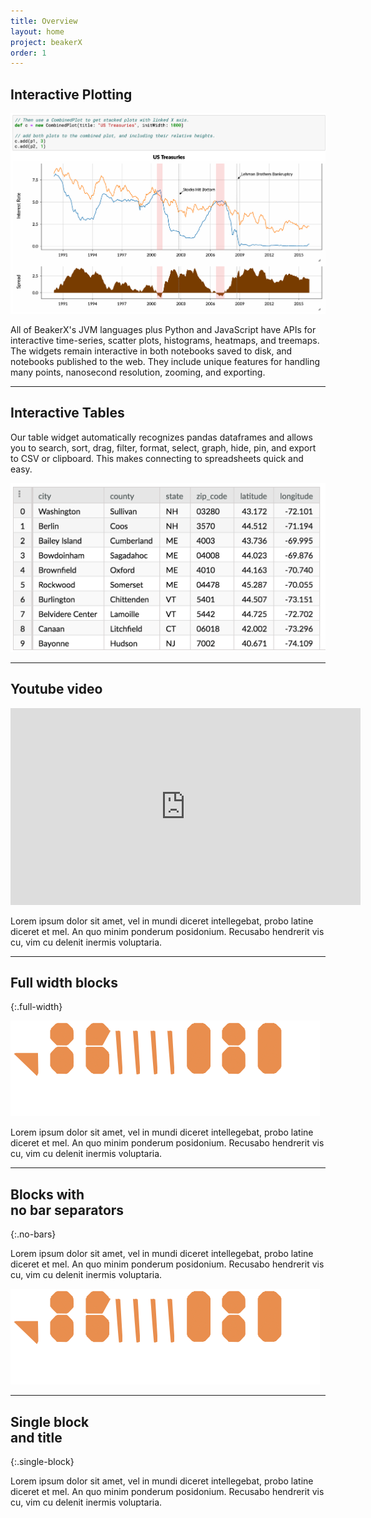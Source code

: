 ```yaml
---
title: Overview
layout: home
project: beakerX
order: 1
---
```


## Interactive Plotting

![image title](/static/img/time-series.png)

All of BeakerX's JVM languages plus Python and JavaScript have APIs
for interactive time-series, scatter plots, histograms, heatmaps, and
treemaps.  The widgets remain interactive in both notebooks saved to
disk, and notebooks published to the web.  They include unique
features for handling many points, nanosecond resolution, zooming, and
exporting.

***

## Interactive Tables

Our table widget automatically recognizes pandas dataframes and allows
you to search, sort, drag, filter, format, select, graph, hide, pin,
and export to CSV or clipboard.  This makes connecting to
spreadsheets quick and easy.

![image title](/static/img/table.png)

***
## Youtube video

<iframe width="560" height="315" src="https://www.youtube.com/embed/FYslrc1-NGE" frameborder="0" allowfullscreen></iframe>

Lorem ipsum dolor sit amet, vel in mundi diceret intellegebat, probo latine diceret et mel. An quo minim ponderum posidonium. Recusabo hendrerit vis cu, vim cu delenit inermis voluptaria.

***

## Full width blocks
{:.full-width}

![image title](/static/img/stats-3.png)

Lorem ipsum dolor sit amet, vel in mundi diceret intellegebat, probo latine diceret et mel. An quo minim ponderum posidonium. Recusabo hendrerit vis cu, vim cu delenit inermis voluptaria.

***

## Blocks with<br>no bar separators
{:.no-bars}

Lorem ipsum dolor sit amet, vel in mundi diceret intellegebat, probo latine diceret et mel. An quo minim ponderum posidonium. Recusabo hendrerit vis cu, vim cu delenit inermis voluptaria.

![image title](/static/img/stats-3.png)

***

## Single block<br>and title
{:.single-block}

Lorem ipsum dolor sit amet, vel in mundi diceret intellegebat, probo latine diceret et mel. An quo minim ponderum posidonium. Recusabo hendrerit vis cu, vim cu delenit inermis voluptaria.
